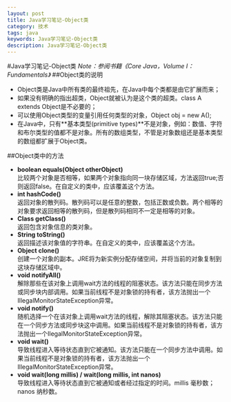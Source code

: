 ```yaml
---
layout: post
title: Java学习笔记-Object类
category: 技术
tags: java
keywords: Java学习笔记-Object类
description: Java学习笔记-Object类
---
```

#Java学习笔记-Object类
*Note：参阅书籍《Core Java，Volume I：Fundamentals》*
##Object类的说明
- Object类是Java中所有类的最终祖先，在Java中每个类都是由它扩展而来；
- 如果没有明确的指出超类，Object就被认为是这个类的超类。class A extends Object是不必要的；
- 可以使用Object类型的变量引用任何类型的对象，Object obj = new A();
- 在Java中，只有**基本类型(primitive types)**不是对象，例如：数值、字符和布尔类型的值都不是对象。所有的数组类型，不管是对象数组还是基本类型的数组都扩展于Object类。

##Object类中的方法
- **boolean equals(Object otherObject)**<br>比较两个对象是否相等，如果两个对象指向同一块存储区域，方法返回true;否则返回false。在自定义的类中，应该覆盖这个方法。
- **int hashCode()**<br>返回对象的散列码。散列码可以是任意的整数，包括正数或负数。两个相等的对象要求返回相等的散列码，但是散列码相同不一定是相等的对象。
- **Class getClass()**<br>返回包含对象信息的类对象。
- **String toString()**<br>返回描述该对象值的字符串。在自定义的类中，应该覆盖这个方法。
- **Object clone()**<br>创建一个对象的副本。JRE将为新实例分配存储空间，并将当前的对象复制到这块存储区域中。
- **void notifyAll()**<br>解除那些在该对象上调用wait方法的线程的阻塞状态。该方法只能在同步方法或同步块内部调用。如果当前线程不是对象锁的持有者，该方法抛出一个IllegalMonitorStateException异常。
- **void notify()**<br>随机选择一个在该对象上调用wait方法的线程，解除其阻塞状态。该方法只能在一个同步方法或同步块这中调用。如果当前线程不是对象锁的持有者，该方法抛出一个IlegalMonitorStateException异常。
- **void wait()**<br>导致线程进入等待状态直到它被通知。该方法只能在一个同步方法中调用。如果当前线程不是对象锁的持有者，该方法抛出一个IllegalMonitorStateException异常。
- **void wait(long millis) / wait(long millis, int nanos)**<br>导致线程进入等待状态直到它被通知或者经过指定的时间。millis 毫秒数； nanos 纳秒数。
